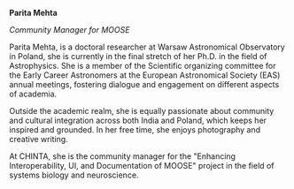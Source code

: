 **Parita Mehta**

*Community Manager for MOOSE*

Parita Mehta, is a doctoral researcher at Warsaw Astronomical Observatory in Poland, she is currently in the final stretch of her Ph.D. in the field of Astrophysics. She is a member of the Scientific organizing committee for the Early Career Astronomers at the European Astronomical Society (EAS) annual meetings, fostering dialogue and engagement on different aspects of academia.

Outside the academic realm, she is equally passionate about community and cultural integration across both India and Poland, which keeps her inspired and grounded. In her free time, she enjoys photography and creative writing.

At CHINTA, she is the community manager for the "Enhancing Interoperability, UI, and Documentation of MOOSE" project in the field of systems biology and neuroscience.
